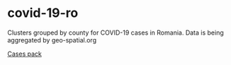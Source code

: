# covid-19-ro

Clusters grouped by county for COVID-19 cases in Romania. Data is being aggregated by geo-spatial.org 

[Cases pack](https://alexaac.github.io/covid-19-ro-cases-pack)


